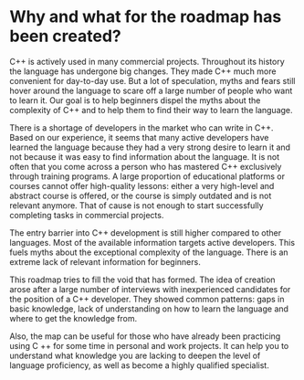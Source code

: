 # Why and what for the roadmap has been created?

C++ is actively used in many commercial projects. Throughout its history the language has undergone big changes. They made C++ much more convenient for day-to-day use. But a lot of speculation, myths and fears still hover around the language to scare off a large number of people who want to learn it. Our goal is to help beginners dispel the myths about the complexity of C++ and to help them to find their way to learn the language.

There is a shortage of developers in the market who can write in C++. Based on our experience, it seems that many active developers have learned the language because they had a very strong desire to learn it and not because it was easy to find information about the language. It is not often that you come across a person who has mastered C++ exclusively through training programs. A large proportion of educational platforms or courses cannot offer high-quality lessons: either a very high-level and abstract course is offered, or the course is simply outdated and is not relevant anymore. That of cause is not enough to start successfully completing tasks in commercial projects.

The entry barrier into C++ development is still higher compared to other languages. Most of the available information targets active developers. This fuels myths about the exceptional complexity of the language. There is an extreme lack of relevant information for beginners.

This roadmap tries to fill the void that has formed. The idea of creation arose after a large number of interviews with inexperienced candidates for the position of a C++ developer. They showed common patterns: gaps in basic knowledge, lack of understanding on how to learn the language and where to get the knowledge from.

Also, the map can be useful for those who have already been practicing using C ++ for some time in personal and work projects. It can help you to understand what knowledge you are lacking to deepen the level of language proficiency, as well as become a highly qualified specialist.